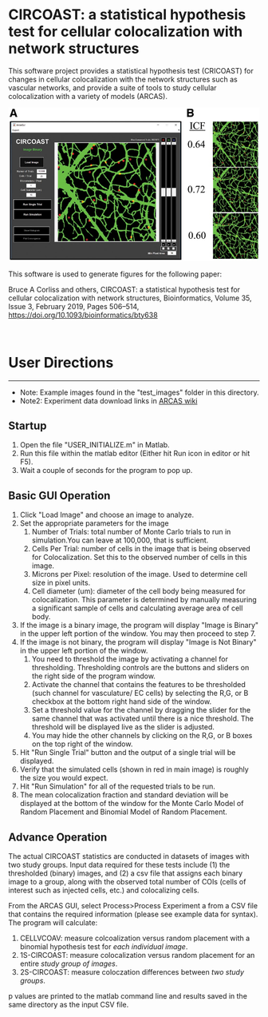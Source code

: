 # CIRCOAST: a statistical hypothesis test for cellular colocalization with network structures

This software project provides a statistical hypothesis test (CRICOAST) for changes in cellular colocalization with the network structures such as vascular networks, and provide a suite of tools to study cellular colocalization with a variety of models (ARCAS). 

![CIRCOAST Screenshot](media/circoast_screenshot.jpeg)

This software is used to generate figures for the following paper:

Bruce A Corliss and others, CIRCOAST: a statistical hypothesis test for cellular colocalization with network structures, Bioinformatics, Volume 35, Issue 3, February 2019, Pages 506–514, https://doi.org/10.1093/bioinformatics/bty638

<br>

# User Directions
--------------------------------------------------------------------------------

* Note: Example images found in the "test_images" folder in this directory.
* Note2: Experiment data download links in [ARCAS wiki](https://github.com/uva-peirce-cottler-lab/ARCAS/wiki)

## Startup
1. Open the file "USER_INITIALIZE.m" in Matlab.
2. Run this file within the matlab editor (Either hit Run icon in editor or hit F5).
3. Wait a couple of seconds for the program to pop up. 

## Basic GUI Operation
1. Click "Load Image" and choose an image to analyze.
2. Set the appropriate parameters for the image
    1. Number of Trials: total number of Monte Carlo trials to run in simulation.You can leave at 100,000, that is sufficient.
    2. Cells Per Trial: number of cells in the image that is being observed for Colocalization. Set this to the observed number of cells in this image.
    3. Microns per Pixel: resolution of the image. Used to determine cell size in pixel units.
    4. Cell diameter (um): diameter of the cell body being measured for colocalization. This parameter is determined by manually measuring a significant sample of cells and calculating average area of cell body.
3. If the image is a binary image, the program will display "Image is Binary" in the upper left portion of the window. You may then proceed to step 7.
4. If the image is not binary, the program will display "Image is Not Binary" in
   the upper left portion of the window.
    1. You need to threshold the image by activating a channel for thresholding. Thresholding controls are the buttons and sliders on the right side of the program window.
    2. Activate the channel that contains the features to be thresholded (such channel for vasculature/ EC cells) by selecting the R,G, or B checkbox at the bottom right hand side of the window.
    3. Set a threshold value for the channel by dragging the slider for the same channel that was activated until there is a nice threshold. The threshold will be displayed live as the slider is adjusted.
    4. You may hide the other channels by clicking on the R,G, or B boxes on the top right of the window.
5. Hit "Run Single Trial" button and the output of a single trial will be displayed.
6. Verify that the simulated cells (shown in red in main image) is roughly the size you would expect.
7. Hit "Run Simulation" for all of the requested trials to be run.
8. The mean colocalization fraction and standard deviation will be displayed at the bottom of the window for the Monte Carlo Model of Random Placement and Binomial Model of Random Placement.
    
## Advance Operation
The actual CIRCOAST statistics are conducted in datasets of images with two study groups. Input data required for these tests include (1) the thresholded (binary) images, and (2) a csv file that assigns each binary image to a group, along with the observed total number of COIs (cells of interest such as injected cells, etc.) and colocalizing cells.

From the ARCAS GUI, select Process>Process Experiment a from a CSV file that contains the required information (please see example data for syntax). 
The program will calculate:
1. CELLVCOAV: measure colcoalization versus random placement with a binomial hypothesis test for _each individual image_.
2. 1S-CIRCOAST: measure colocalization versus random placement for an entire _study group of images_.
3. 2S-CIRCOAST: measure coloczation differences between _two study groups_.

p values are printed to the matlab command line and results saved in the same directory as the input CSV file.
    
